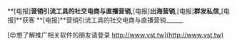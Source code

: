 **[电报]**营销引流工具的社交电商与直播营销,**[电报]**出海营销,**[电报]**群发私信,**[电报]**获客
**[电报]**营销引流工具的社交电商与直播营销______

[😍想了解推广相关软件的朋友请登录 http://www.vst.tw](http://www.vst.tw)



